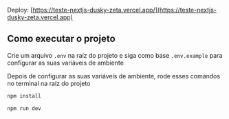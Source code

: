 Deploy: [https://teste-nextjs-dusky-zeta.vercel.app/](https://teste-nextjs-dusky-zeta.vercel.app)

## Como executar o projeto

Crie um arquivo `.env` na raíz do projeto e siga como base `.env.example` para configurar as suas variáveis de ambiente

Depois de configurar as suas variáveis de ambiente, rode esses comandos no terminal na raíz do projeto

```bash
npm install

npm run dev
```
